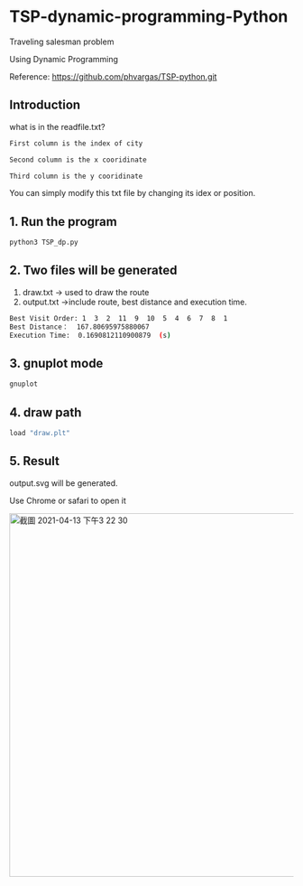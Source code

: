# TSP-dynamic-programming-Python
Traveling salesman problem

Using Dynamic Programming

Reference: https://github.com/phvargas/TSP-python.git

## Introduction
what is in the readfile.txt?

```bash
First column is the index of city

Second column is the x cooridinate

Third column is the y cooridinate
```
You can simply modify this txt file by changing its idex or position.
## 1. Run the program
```python
python3 TSP_dp.py
```
## 2. Two files will be generated

1. draw.txt -> used to draw the route
2. output.txt ->include route, best distance and execution time.
```bash
Best Visit Order: 1  3  2  11  9  10  5  4  6  7  8  1  
Best Distance：  167.80695975880067
Execution Time:  0.1690812110900879  (s)
```
## 3. gnuplot mode
```bash
gnuplot
```
## 4. draw path 
```bash
load "draw.plt"
```
## 5. Result

output.svg will be generated.

Use Chrome or safari to open it

<img width="644" alt="截圖 2021-04-13 下午3 22 30" src="https://user-images.githubusercontent.com/73986032/114512806-13f29c80-9c6c-11eb-949f-16cfa0450799.png">


